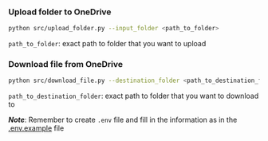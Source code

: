 ### Upload folder to OneDrive
```bash
python src/upload_folder.py --input_folder <path_to_folder>
```

`path_to_folder`: exact path to folder that you want to upload


### Download file from OneDrive
```bash
python src/download_file.py --destination_folder <path_to_destination_folder>
```
`path_to_destination_folder`: exact path to folder that you want to download to

***Note***: Remember to create `.env` file and fill in the information as in the [.env.example](./.env.example) file
